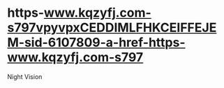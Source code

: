 # https-www.kqzyfj.com-s797vpyvpxCEDDIMLFHKCEIFFEJEM-sid-6107809-a-href-https-www.kqzyfj.com-s797
Night Vision
